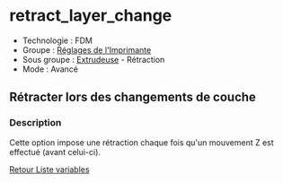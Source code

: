 # retract_layer_change

* Technologie : FDM
* Groupe : [Réglages de l'Imprimante](../printer_settings/printer_settings.md)
* Sous groupe : [Extrudeuse](../printer_settings/printer_settings.md#extrudeuse) - Rétraction
* Mode : Avancé

## Rétracter lors des changements de couche

### Description

Cette option impose une rétraction chaque fois qu'un mouvement Z est effectué (avant celui-ci).

[Retour Liste variables](variable_list.md)